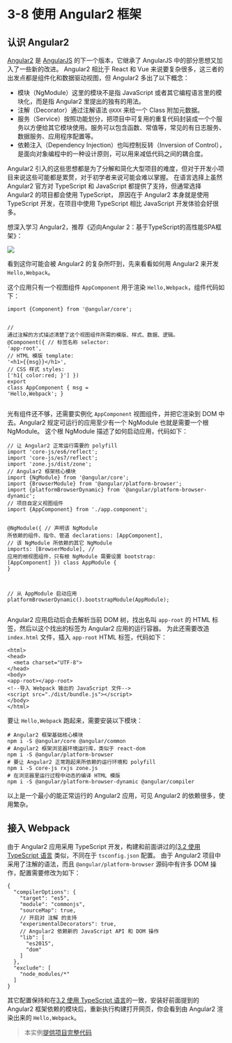 <h1 id="3-8-使用-angular2-框架">3-8 使用 Angular2 框架</h1>
<h2 id="认识-angular2">认识 Angular2</h2>
<p><a href="https://angular.io" target="_blank">Angular2</a> 是 <a href="https://angularjs.org" target="_blank">AngularJS</a> 的下一个版本，它继承了 AngularJS 中的部分思想又加入了一些新的改进。
Angular2 相比于 React 和 Vue 来说要复杂很多，这三者的出发点都是组件化和数据驱动视图，但 Angular2 多出了以下概念：</p>
<ul>
<li>模块（NgModule）这里的模块不是指 JavaScript 或者其它编程语言里的模块化，而是指 Angular2 里提出的独有的用法。</li>
<li>注解（Decorator）通过注解语法 <code>@XXX</code> 来给一个 Class 附加元数据。</li>
<li>服务（Service）按照功能划分，把项目中可复用的重复代码封装成一个个服务以方便给其它模块使用。服务可以包含函数、常值等，常见的有日志服务、数据服务、应用程序配置等。</li>
<li>依赖注入（Dependency Injection）也叫控制反转（Inversion of Control），是面向对象编程中的一种设计原则，可以用来减低代码之间的耦合度。</li>
</ul>
<p>Angular2 引入的这些思想都是为了分解和简化大型项目的难度，但对于开发小项目来说这些可能都是累赘，对于初学者来说可能会难以掌握。
在语言选择上虽然 Angular2 官方对 TypeScript 和 JavaScript 都提供了支持，但通常选择 Angular2 的项目都会使用 TypeScript，
原因在于 Angular2 本身就是使用 TypeScript 开发，在项目中使用 TypeScript 相比 JavaScript 开发体验会好很多。</p>
<p></p><p>想深入学习 Angular2，推荐《迈向Angular 2：基于TypeScript的高性能SPA框架》：</p>
<a href="http://union-click.jd.com/jdc?d=SFEPja" target="_blank">
<img src="http://img11.360buyimg.com/n1/jfs/t2818/331/3977755135/157483/7b060b4d/57a42310Nbab48a67.jpg">
</a><p></p>
<p>看到这你可能会被 Angular2 的复杂所吓到，先来看看如何用 Angular2 来开发 <code>Hello,Webpack</code>。</p>
<p>这个应用只有一个视图组件 <code>AppComponent</code> 用于渲染 <code>Hello,Webpack</code>，组件代码如下：</p>
<pre><code class="lang-typescript"><span class="hljs-keyword">import</span> {Component} from <span class="hljs-string">&apos;@angular/core&apos;</span>;

<span class="hljs-comment">// 通过注解的方式描述清楚了这个视图组件所需的模版、样式、数据、逻辑。</span>
@Component({
  <span class="hljs-comment">// 标签名称</span>
  selector: <span class="hljs-string">&apos;app-root&apos;</span>,
  <span class="hljs-comment">// HTML 模版</span>
  template: <span class="hljs-string">&apos;&lt;h1&gt;{{msg}}&lt;/h1&gt;&apos;</span>,
  <span class="hljs-comment">// CSS 样式</span>
  styles: [<span class="hljs-string">&apos;h1{ color:red; }&apos;</span>]
})
<span class="hljs-keyword">export</span> <span class="hljs-keyword">class</span> AppComponent {
  msg = <span class="hljs-string">&apos;Hello,Webpack&apos;</span>;
}
</code></pre>
<p>光有组件还不够，还需要实例化 <code>AppComponent</code> 视图组件，并把它渲染到 DOM 中去。Angular2 规定可运行的应用至少有一个 NgModule 也就是需要一个根 NgModule。
这个根 NgModule 描述了如何启动应用，代码如下：</p>
<pre><code class="lang-typescript"><span class="hljs-comment">// 让 Angular2 正常运行需要的 polyfill</span>
<span class="hljs-keyword">import</span> <span class="hljs-string">&apos;core-js/es6/reflect&apos;</span>;
<span class="hljs-keyword">import</span> <span class="hljs-string">&apos;core-js/es7/reflect&apos;</span>;
<span class="hljs-keyword">import</span> <span class="hljs-string">&apos;zone.js/dist/zone&apos;</span>;
<span class="hljs-comment">// Angular2 框架核心模块</span>
<span class="hljs-keyword">import</span> {NgModule} from <span class="hljs-string">&apos;@angular/core&apos;</span>;
<span class="hljs-keyword">import</span> {BrowserModule} from <span class="hljs-string">&apos;@angular/platform-browser&apos;</span>;
<span class="hljs-keyword">import</span> {platformBrowserDynamic} from <span class="hljs-string">&apos;@angular/platform-browser-dynamic&apos;</span>;
<span class="hljs-comment">// 项目自定义视图组件</span>
<span class="hljs-keyword">import</span> {AppComponent} from <span class="hljs-string">&apos;./app.component&apos;</span>;

@NgModule({
  <span class="hljs-comment">// 声明该 NgModule 所依赖的组件、指令、管道</span>
  declarations: [AppComponent],
  <span class="hljs-comment">// 该 NgModule 所依赖的其它 NgModule</span>
  imports: [BrowserModule],
  <span class="hljs-comment">// 应用的根视图组件，只有根 NgModule 需要设置</span>
  bootstrap: [AppComponent]
})
<span class="hljs-keyword">class</span> AppModule {
}

<span class="hljs-comment">// 从 AppModule 启动应用</span>
platformBrowserDynamic().bootstrapModule(AppModule);
</code></pre>
<p>Angular2 应用启动后会去解析当前 DOM 树，找出名叫 <code>app-root</code> 的 HTML 标签，然后以这个找出的标签为 Angular2 应用的运行容器。
为此还需要改造 <code>index.html</code> 文件，插入 <code>app-root</code> HTML 标签，代码如下：</p>
<pre><code class="lang-html"><span class="hljs-tag">&lt;<span class="hljs-name">html</span>&gt;</span>
<span class="hljs-tag">&lt;<span class="hljs-name">head</span>&gt;</span>
  <span class="hljs-tag">&lt;<span class="hljs-name">meta</span> <span class="hljs-attr">charset</span>=<span class="hljs-string">&quot;UTF-8&quot;</span>&gt;</span>
<span class="hljs-tag">&lt;/<span class="hljs-name">head</span>&gt;</span>
<span class="hljs-tag">&lt;<span class="hljs-name">body</span>&gt;</span>
<span class="hljs-tag">&lt;<span class="hljs-name">app-root</span>&gt;</span><span class="hljs-tag">&lt;/<span class="hljs-name">app-root</span>&gt;</span>
<span class="hljs-comment">&lt;!--导入 Webpack 输出的 JavaScript 文件--&gt;</span>
<span class="hljs-tag">&lt;<span class="hljs-name">script</span> <span class="hljs-attr">src</span>=<span class="hljs-string">&quot;./dist/bundle.js&quot;</span>&gt;</span><span class="undefined"></span><span class="hljs-tag">&lt;/<span class="hljs-name">script</span>&gt;</span>
<span class="hljs-tag">&lt;/<span class="hljs-name">body</span>&gt;</span>
<span class="hljs-tag">&lt;/<span class="hljs-name">html</span>&gt;</span>
</code></pre>
<p>要让 <code>Hello,Webpack</code> 跑起来，需要安装以下模块：</p>
<pre><code class="lang-bash"><span class="hljs-comment"># Angular2 框架基础核心模块</span>
npm i -S @angular/core @angular/common
<span class="hljs-comment"># Angular2 框架浏览器环境运行库，类似于 react-dom</span>
npm i -S @angular/platform-browser 
<span class="hljs-comment"># 要让 Angular2 正常跑起来所依赖的运行环境和 polyfill</span>
npm i -S core-js rxjs zone.js 
<span class="hljs-comment"># 在浏览器里运行过程中动态的编译 HTML 模版</span>
npm i -S @angular/platform-browser-dynamic @angular/compiler
</code></pre>
<p>以上是一个最小的能正常运行的 Angular2 应用，可见 Angular2 的依赖很多，使用繁杂。</p>
<h2 id="接入-webpack">接入 Webpack</h2>
<p>由于 Angular2 应用采用 TypeScript 开发，构建和前面讲过的<a href="3-2使用TypeScript语言.html">(3.2 使用 TypeScript 语言</a> 类似，不同在于 <code>tsconfig.json</code> 配置。
由于 Angular2 项目中采用了注解的语法，而且 <code>@angular/platform-browser</code> 源码中有许多 DOM 操作，配置需要修改为如下：</p>
<pre><code class="lang-json">{
  <span class="hljs-string">&quot;compilerOptions&quot;</span>: {
    <span class="hljs-string">&quot;target&quot;</span>: <span class="hljs-string">&quot;es5&quot;</span>,
    <span class="hljs-string">&quot;module&quot;</span>: <span class="hljs-string">&quot;commonjs&quot;</span>,
    <span class="hljs-string">&quot;sourceMap&quot;</span>: <span class="hljs-literal">true</span>,
    <span class="hljs-comment">// 开启对 注解 的支持</span>
    <span class="hljs-string">&quot;experimentalDecorators&quot;</span>: <span class="hljs-literal">true</span>,
    <span class="hljs-comment">// Angular2 依赖新的 JavaScript API 和 DOM 操作</span>
    <span class="hljs-string">&quot;lib&quot;</span>: [
      <span class="hljs-string">&quot;es2015&quot;</span>,
      <span class="hljs-string">&quot;dom&quot;</span>
    ]
  },
  <span class="hljs-string">&quot;exclude&quot;</span>: [
    <span class="hljs-string">&quot;node_modules/*&quot;</span>
  ]
}
</code></pre>
<p>其它配置保持和在<a href="3-2使用TypeScript语言.html">3.2 使用 TypeScript 语言</a>的一致，安装好前面提到的 Angular2 框架依赖的模块后，重新执行构建打开网页，你会看到由 Angular2 渲染出来的 <code>Hello,Webpack</code>。</p>
<blockquote>
<p>本实例<a href="http://webpack.wuhaolin.cn/3-8使用Angular2框架.zip" target="_blank">提供项目完整代码</a></p>
</blockquote>

                                
                                